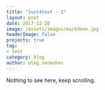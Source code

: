 ```yaml
---
title: "Just4test - 2"
layout: post
date: 2017-12-28
image: /assets/images/markdown.jpg
headerImage: false
projects: true
tag:
- test
category: blog
author: oleg_nenashev
---
```

Nothing to see here, keep scrolling.

